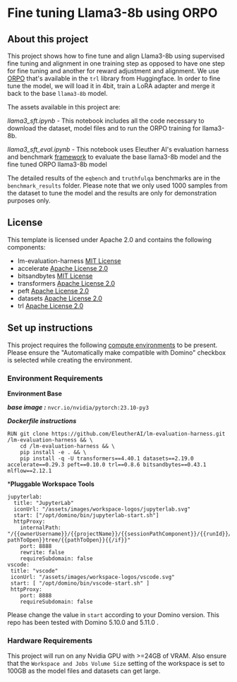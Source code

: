 # Fine tuning Llama3-8b using ORPO

## About this project
This project shows how to fine tune and align Llama3-8b using supervised fine tuning and alignment in one training step as opposed to have one step for fine tuning and another for reward adjustment and alignment. We use [ORPO](https://arxiv.org/pdf/2403.07691) that's available in the `trl` library from Huggingface. In order to fine tune the model, we will load it in 4bit, train a LoRA adapter and merge it back to the base `llama3-8b` model.

The assets available in this project are:

*llama3_sft.ipynb* - This notebook includes all the code necessary to download the dataset, model files and to run the ORPO training for llama3-8b.

*llama3_sft_eval.ipynb* - This notebook uses Eleuther AI's evaluation harness and benchmark [framework](https://github.com/EleutherAI/lm-evaluation-harness/tree/main) to evaluate the base llama3-8b model and the fine tuned ORPO llama3-8b model

The detailed results of the `eqbench` and `truthfulqa` benchmarks are in the `benchmark_results` folder. Please note that we only used 1000 samples from the dataset to tune the model and the results are only for demonstration purposes only. 



## License
This template is licensed under Apache 2.0 and contains the following components: 
* lm-evaluation-harness [MIT License](https://github.com/EleutherAI/lm-evaluation-harness/blob/main/LICENSE.md)
* accelerate [Apache License 2.0](https://github.com/huggingface/accelerate/blob/main/LICENSE)
* bitsandbytes [MIT License](https://github.com/TimDettmers/bitsandbytes/blob/main/LICENSE)
* transformers [Apache License 2.0](https://github.com/huggingface/transformers/blob/main/LICENSE)
* peft [Apache License 2.0](https://github.com/huggingface/peft/blob/main/LICENSE)
* datasets [Apache License 2.0](https://github.com/huggingface/datasets/blob/main/LICENSE)
* trl [Apache License 2.0](https://github.com/huggingface/trl/blob/main/LICENSE)


## Set up instructions

This project requires the following [compute environments](https://docs.dominodatalab.com/en/latest/user_guide/f51038/environments/) to be present. Please ensure the "Automatically make compatible with Domino" checkbox is selected while creating the environment.

### Environment Requirements

**Environment Base**

***base image :*** `nvcr.io/nvidia/pytorch:23.10-py3`

***Dockerfile instructions***
```
RUN git clone https://github.com/EleutherAI/lm-evaluation-harness.git /lm-evaluation-harness && \
    cd /lm-evaluation-harness && \
    pip install -e . && \
    pip install -q -U transformers==4.40.1 datasets==2.19.0 accelerate==0.29.3 peft==0.10.0 trl==0.8.6 bitsandbytes==0.43.1 mlflow==2.12.1

```
***Pluggable Workspace Tools** 
```
jupyterlab:
  title: "JupyterLab"
  iconUrl: "/assets/images/workspace-logos/jupyterlab.svg"
  start: ["/opt/domino/bin/jupyterlab-start.sh"]
  httpProxy:
    internalPath: "/{{ownerUsername}}/{{projectName}}/{{sessionPathComponent}}/{{runId}}/{{#if pathToOpen}}tree/{{pathToOpen}}{{/if}}"
    port: 8888
    rewrite: false
    requireSubdomain: false
vscode:
 title: "vscode"
 iconUrl: "/assets/images/workspace-logos/vscode.svg"
 start: [ "/opt/domino/bin/vscode-start.sh" ]
 httpProxy:
    port: 8888
    requireSubdomain: false
```
Please change the value in `start` according to your Domino version. This repo has been tested with Domino 5.10.0 and 5.11.0 .

### Hardware Requirements

This project will run on any Nvidia GPU with >=24GB of VRAM. Also ensure that the `Workspace and Jobs Volume Size` setting of the workspace is set to 100GB as the model files and datasets can get large.

